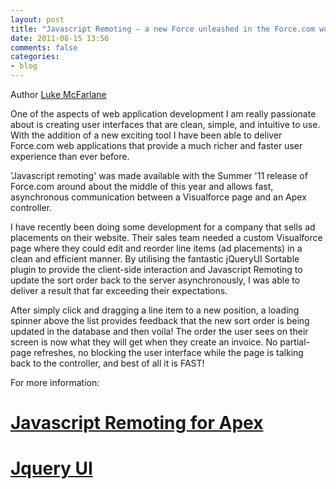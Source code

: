 ```yaml
---
layout: post
title: "Javascript Remoting – a new Force unleashed in the Force.com world!"
date: 2011-08-15 13:56
comments: false
categories: 
- blog
---
```


Author [Luke McFarlane](http://trineo.co.nz/crew.html#lm)

One of the aspects of web application development I am really passionate about is creating user interfaces that are clean, simple, and intuitive to use. With the addition of a new exciting tool I have been able to deliver Force.com web applications that provide a much richer and faster user experience than ever before.

'Javascript remoting' was made available with the Summer '11 release of Force.com around about the middle of this year and allows fast, asynchronous communication between a Visualforce page and an Apex controller.

I have recently been doing some development for a company that sells ad placements on their website. Their sales team needed a custom Visualforce page where they could edit and reorder line items (ad placements) in a clean and efficient manner. By utilising the fantastic jQueryUI Sortable plugin to provide the client-side interaction and Javascript Remoting to update the sort order back to the server asynchronously, I was able to deliver a result that far exceeding their expectations.

After simply click and dragging a line item to a new position, a loading spinner above the list provides feedback that the new sort order is being updated in the database and then voila! The order the user sees on their screen is now what they will get when they create an invoice. No partial-page refreshes, no blocking the user interface while the page is talking back to the controller, and best of all it is FAST!

For more information:

# [Javascript Remoting for Apex](http://developer.force.com/releases/release/Summer11/JavaScript+Remoting+for+Apex)
# [Jquery UI](http://jqueryui.com/)


